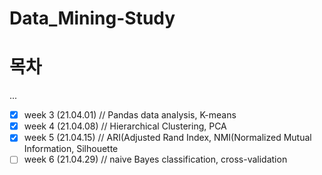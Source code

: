 # Data_Mining-Study

# 목차
...
- [x] week 3 (21.04.01) // Pandas data analysis, K-means
- [x] week 4 (21.04.08) // Hierarchical Clustering, PCA   
- [x] week 5 (21.04.15) // ARI(Adjusted Rand Index, NMI(Normalized Mutual Information, Silhouette
- [ ] week 6 (21.04.29) // naive Bayes classification, cross-validation
